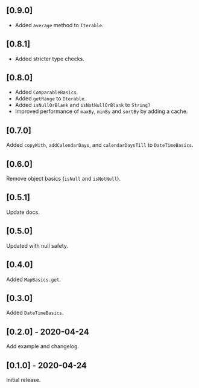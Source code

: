 ## [0.9.0]

* Added `average` method to `Iterable`.

## [0.8.1]

* Added stricter type checks.

## [0.8.0]

* Added `ComparableBasics`.
* Added `getRange` to `Iterable`.
* Added `isNullOrBlank` and `isNotNullOrBlank` to `String?`
* Improved performance of `maxBy`, `minBy` and `sortBy` by adding a cache.

## [0.7.0]

Added `copyWith`, `addCalendarDays`, and `calendarDaysTill` to `DateTimeBasics`.

## [0.6.0]

Remove object basics (`isNull` and `isNotNull`).

## [0.5.1]

Update docs.

## [0.5.0]

Updated with null safety.

## [0.4.0]

Added `MapBasics.get`.

## [0.3.0]

Added `DateTimeBasics`.

## [0.2.0] - 2020-04-24

Add example and changelog.

## [0.1.0] - 2020-04-24

Initial release. 
